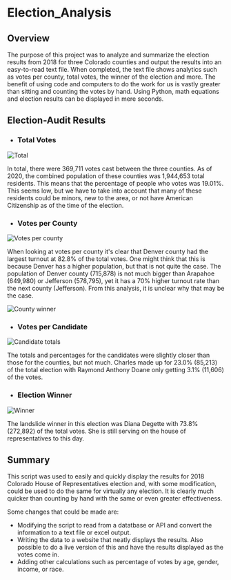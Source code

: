 # Election_Analysis

## Overview

The purpose of this project was to analyze and summarize the election results from 2018 for three Colorado counties and output the results into an easy-to-read text file. When completed, the text file shows analytics such as votes per county, total votes, the winner of the election and more. The benefit of using code and computers to do the work for us is vastly greater than sitting and counting the votes by hand. Using Python, math equations and election results can be displayed in mere seconds. 

## Election-Audit Results

- ### Total Votes

![Total](https://user-images.githubusercontent.com/60283799/171488460-3b1b0c1f-4f94-4823-b4bb-2525148d29f4.PNG)

In total, there were 369,711 votes cast between the three counties. As of 2020, the combined population of these counties was 1,944,653 total residents. This means that the percentage of people who votes was 19.01%. This seems low, but we have to take into account that many of these residents could be minors, new to the area, or not have American Citizenship as of the time of the election. 

- ### Votes per County 

![Votes per county](https://user-images.githubusercontent.com/60283799/171492086-f6624d0a-05b7-44b4-80e0-b44a52f195af.PNG)

When looking at votes per county it's clear that Denver county had the largest turnout at 82.8% of the total votes. One might think that this is because Denver has a higher population, but that is not quite the case. The population of Denver county (715,878) is not much bigger than Arapahoe (649,980) or Jefferson (578,795), yet it has a 70% higher turnout rate than the next county (Jefferson). From this analysis, it is unclear why that may be the case. 

![County winner](https://user-images.githubusercontent.com/60283799/171492660-ed327bf7-af48-4b19-ac1a-98bc17abe789.PNG)

- ### Votes per Candidate

![Candidate totals](https://user-images.githubusercontent.com/60283799/171494102-8248905c-3710-4cdb-94d6-38b99ecc0717.PNG)

The totals and percentages for the candidates were slightly closer than those for the counties, but not much. Charles made up for 23.0% (85,213) of the total election with Raymond Anthony Doane only getting 3.1% (11,606) of the votes. 

- ### Election Winner 

![Winner](https://user-images.githubusercontent.com/60283799/171495656-3087452e-fae7-459f-ad89-7bdf4cc88ada.PNG)

The landslide winner in this election was Diana Degette with 73.8% (272,892) of the total votes. She is still serving on the house of representatives to this day. 

## Summary 

This script was used to easily and quickly display the results for 2018 Colorado House of Representatives election and, with some modification, could be used to do the same for virtually any election. It is clearly much quicker than counting by hand with the same or even greater effectiveness. 

Some changes that could be made are:

- Modifying the script to read from a datatbase or API and convert the information to a text file or excel output.
- Writing the data to a website that neatly displays the results. Also possible to do a live version of this and have the results displayed as the votes come in.
- Adding other calculations such as percentage of votes by age, gender, income, or race.
